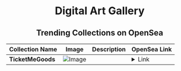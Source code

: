 <div align="center">

# Digital Art Gallery

## Trending Collections on OpenSea

| Collection Name                       | Image                                                                                     | Description                       | OpenSea Link                                                                                          |
|---------------------------------------|-------------------------------------------------------------------------------------------|-----------------------------------|--------------------------------------------------------------------------------------------------------|
| **TicketMeGoods** | ![Image](https://i.seadn.io/s/raw/files/449e0b7cb25fd776fb3e122e33735817.png?w=500&auto=format?w=200&auto=format) |  | <details><summary>Link</summary>[TicketMeGoods](https://opensea.io/collection/ticketmegoods-321)</details> |

</div>